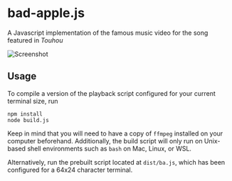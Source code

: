 # bad-apple.js

A Javascript implementation of the famous music video for the song featured in *Touhou*

![Screenshot](https://github.com/iahuang/bad-apple/raw/main/res/screenshot.png)

## Usage

To compile a version of the playback script configured for your current terminal size, run
```
npm install
node build.js
```
Keep in mind that you will need to have a copy of `ffmpeg` installed on your computer beforehand. Additionally, the build script will only run on Unix-based shell environments such as `bash` on Mac, Linux, or WSL.

Alternatively, run the prebuilt script located at `dist/ba.js`, which has been configured for a 64x24 character terminal.